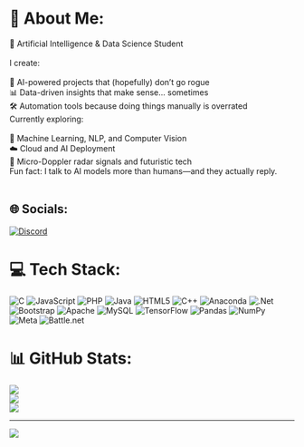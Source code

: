 # 💫 About Me:
🤖 Artificial Intelligence & Data Science Student<br><br>I create:<br><br>🚀 AI-powered projects that (hopefully) don’t go rogue<br>📊 Data-driven insights that make sense... sometimes<br>🛠️ Automation tools because doing things manually is overrated<br>Currently exploring:<br><br>🧠 Machine Learning, NLP, and Computer Vision<br>☁️ Cloud and AI Deployment<br>📡 Micro-Doppler radar signals and futuristic tech<br>Fun fact: I talk to AI models more than humans—and they actually reply.<br><br>


## 🌐 Socials:
[![Discord](https://img.shields.io/badge/Discord-%237289DA.svg?logo=discord&logoColor=white)](https://discord.gg/D.hruvv) 

# 💻 Tech Stack:
![C](https://img.shields.io/badge/c-%2300599C.svg?style=flat&logo=c&logoColor=white) ![JavaScript](https://img.shields.io/badge/javascript-%23323330.svg?style=flat&logo=javascript&logoColor=%23F7DF1E) ![PHP](https://img.shields.io/badge/php-%23777BB4.svg?style=flat&logo=php&logoColor=white) ![Java](https://img.shields.io/badge/java-%23ED8B00.svg?style=flat&logo=openjdk&logoColor=white) ![HTML5](https://img.shields.io/badge/html5-%23E34F26.svg?style=flat&logo=html5&logoColor=white) ![C++](https://img.shields.io/badge/c++-%2300599C.svg?style=flat&logo=c%2B%2B&logoColor=white) ![Anaconda](https://img.shields.io/badge/Anaconda-%2344A833.svg?style=flat&logo=anaconda&logoColor=white) ![.Net](https://img.shields.io/badge/.NET-5C2D91?style=flat&logo=.net&logoColor=white) ![Bootstrap](https://img.shields.io/badge/bootstrap-%238511FA.svg?style=flat&logo=bootstrap&logoColor=white) ![Apache](https://img.shields.io/badge/apache-%23D42029.svg?style=flat&logo=apache&logoColor=white) ![MySQL](https://img.shields.io/badge/mysql-4479A1.svg?style=flat&logo=mysql&logoColor=white) ![TensorFlow](https://img.shields.io/badge/TensorFlow-%23FF6F00.svg?style=flat&logo=TensorFlow&logoColor=white) ![Pandas](https://img.shields.io/badge/pandas-%23150458.svg?style=flat&logo=pandas&logoColor=white) ![NumPy](https://img.shields.io/badge/numpy-%23013243.svg?style=flat&logo=numpy&logoColor=white) ![Meta](https://img.shields.io/badge/Meta-%230467DF.svg?style=flat&logo=Meta&logoColor=white) ![Battle.net](https://img.shields.io/badge/battle.net-%2300AEFF.svg?style=flat&logo=battle.net&logoColor=white)
# 📊 GitHub Stats:
![](https://github-readme-stats.vercel.app/api?username=DamnDhruv&theme=radical&hide_border=false&include_all_commits=false&count_private=false)<br/>
![](https://nirzak-streak-stats.vercel.app/?user=DamnDhruv&theme=radical&hide_border=false)<br/>
![](https://github-readme-stats.vercel.app/api/top-langs/?username=DamnDhruv&theme=radical&hide_border=false&include_all_commits=false&count_private=false&layout=compact)

---
[![](https://visitcount.itsvg.in/api?id=DamnDhruv&icon=0&color=0)](https://visitcount.itsvg.in)

<!-- Proudly created with GPRM ( https://gprm.itsvg.in ) -->
